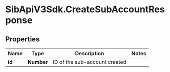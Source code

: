 # SibApiV3Sdk.CreateSubAccountResponse

## Properties
Name | Type | Description | Notes
------------ | ------------- | ------------- | -------------
**id** | **Number** | ID of the sub-account created | 


